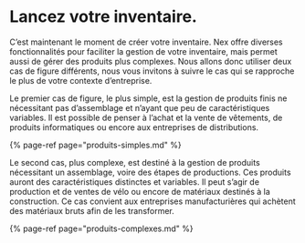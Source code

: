 # Lancez votre inventaire.

C’est maintenant le moment de créer votre inventaire. Nex offre diverses fonctionnalités pour faciliter la gestion de votre inventaire, mais permet aussi de gérer des produits plus complexes. Nous allons donc utiliser deux cas de figure différents, nous vous invitons à suivre le cas qui se rapproche le plus de votre contexte d’entreprise.

Le premier cas de figure, le plus simple, est la gestion de produits finis ne nécessitant pas d’assemblage et n’ayant que peu de caractéristiques variables. Il est possible de penser à l’achat et la vente de vêtements, de produits informatiques ou encore aux entreprises de distributions. 

{% page-ref page="produits-simples.md" %}

Le second cas, plus complexe, est destiné à la gestion de produits nécessitant un assemblage, voire des étapes de productions. Ces produits auront des caractéristiques distinctes et variables. Il peut s’agir de production et de ventes de vélo ou encore de matériaux destinés à la construction. Ce cas convient aux entreprises manufacturières qui achètent des matériaux bruts afin de les transformer.

{% page-ref page="produits-complexes.md" %}


